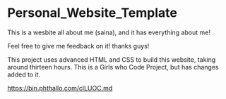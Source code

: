 # Personal_Website_Template
This is a wesbite all about me (saina), and it has everything about me! 

Feel free to give me feedback on it! thanks guys!

This project uses advanced HTML and CSS to build this website, taking around thirteen hours. This is a Girls who Code Project, but has changes added to it.

https://bin.phthallo.com/clLUOC.md
